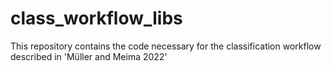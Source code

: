 # class_workflow_libs
This repository contains the code necessary for the classification workflow described in 'Müller and Meima 2022'
